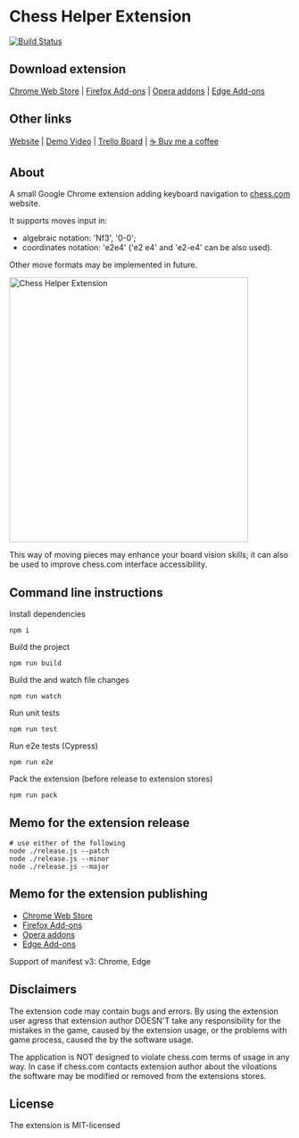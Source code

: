 # Chess Helper Extension

[![Build Status](https://github.com/everyonesdesign/Chess-Helper/actions/workflows/test.yml/badge.svg)
](https://github.com/everyonesdesign/Chess-Helper/actions)

## Download extension

[Chrome Web Store](https://chrome.google.com/webstore/detail/bghaancnengidpcefpkbbppinjmfnlhh/)
|
[Firefox Add-ons](https://addons.mozilla.org/en-US/firefox/addon/chess-com-keyboard/)
|
[Opera addons](https://addons.opera.com/en/extensions/details/chesscom-keyboard/)
|
[Edge Add-ons](https://microsoftedge.microsoft.com/addons/detail/illcfglagdbmhknamgjfcpkkpdfddnno)

## Other links

[Website](http://everyonesdesign.ru/apps/chesscom-keyboard/)
|
[Demo Video](https://www.youtube.com/watch?v=C99DwXs6JNU)
|
[Trello Board](https://trello.com/b/xaiPLyB0)
|
[☕ Buy me a coffee](https://buymeacoff.ee/everyonesdesign)

## About

A small Google Chrome extension adding keyboard navigation to [chess.com](https://www.chess.com/) website.

It supports moves input in:

- algebraic notation: 'Nf3', '0-0';
- coordinates notation: 'e2e4' ('e2 e4' and 'e2-e4' can be also used).

Other move formats may be implemented in future.

<img src="https://i.imgur.com/ehN2pfT.png" alt="Chess Helper Extension" width=428 height=474>

This way of moving pieces may enhance your board vision skills; it can also be used to improve chess.com interface accessibility.


## Command line instructions

Install dependencies

```
npm i
```

Build the project

```
npm run build
```

Build the and watch file changes

```
npm run watch
```

Run unit tests

```
npm run test
```

Run e2e tests (Cypress)

```
npm run e2e
```

Pack the extension (before release to extension stores)

```
npm run pack
```

## Memo for the extension release

```
# use either of the following
node ./release.js --patch
node ./release.js --minor
node ./release.js --major
```

## Memo for the extension publishing

- [Chrome Web Store](https://chrome.google.com/webstore/developer/dashboard)
- [Firefox Add-ons](https://addons.mozilla.org/en-US/developers/)
- [Opera addons](https://addons.opera.com/developer/)
- [Edge Add-ons](https://partner.microsoft.com/en-us/dashboard/microsoftedge/overview)

Support of manifest v3: Chrome, Edge

## Disclaimers

The extension code may contain bugs and errors.
By using the extension user agress that extension author DOESN'T take
any responsibility for the mistakes in the game, caused by the extension usage,
or the problems with game process, caused the by the software usage.

The application is NOT designed to violate chess.com terms of usage in any way.
In case if chess.com contacts extension author about the viloations
the software may be modified or removed from the extensions stores.


## License

The extension is MIT-licensed
